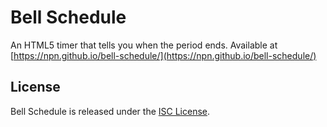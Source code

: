 # Bell Schedule

An HTML5 timer that tells you when the period ends. Available at [https://npn.github.io/bell-schedule/](https://npn.github.io/bell-schedule/)

## License

Bell Schedule is released under the [ISC License](https://en.wikipedia.org/wiki/ISC_license).
